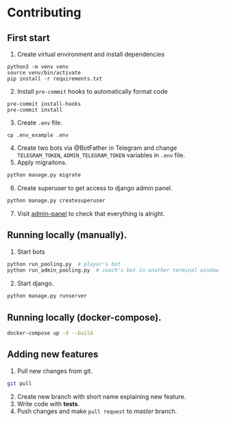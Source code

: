 # Contributing

## First start
1. Create virtual environment and install dependencies
```{shell}
python3 -m venv venv
source venv/bin/activate
pip install -r requirements.txt
```
2. Install `pre-commit` hooks to automatically format code
```{shell}
pre-commit install-hooks
pre-commit install
```
3. Create `.env` file.
```{shell}
cp .env_example .env
```
4. Create two bots via @BotFather in Telegram and change `TELEGRAM_TOKEN`, `ADMIN_TELEGRAM_TOKEN` variables in `.env` file.
5. Apply migraitons.
```bash
python manage.py migrate
```
6. Create superuser to get access to django admin panel.
```bash
python manage.py createsuperuser
```
7. Visit [admin-panel](http://127.0.0.1:8000/tgadmin/) to check that everything is alright.


## Running locally (manually).
1. Start bots
```bash
python run_pooling.py  # player's bot
python run_admin_pooling.py  # coach's bot in another terminal window
```
2. Start django.
```bash
python manage.py runserver
```

## Running locally (docker-compose).
```bash
docker-compose up -d --build
```

## Adding new features
1. Pull new changes from git.
```bash
git pull
```
2. Create new branch with short name explaining new feature.
3. Write code with **tests**.
4. Push changes and make `pull request` to *master* branch.
